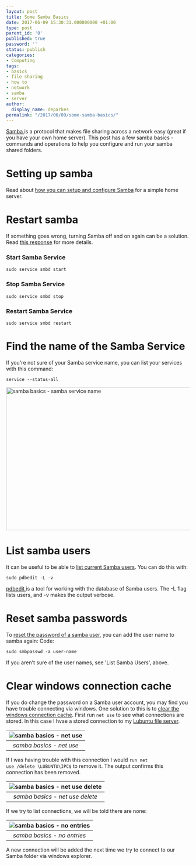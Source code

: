 ```yaml
---
layout: post
title: Some Samba Basics
date: 2017-06-09 15:30:31.000000000 +01:00
type: post
parent_id: '0'
published: true
password: ''
status: publish
categories:
- Computing
tags:
- basics
- file sharing
- how to
- network
- samba
- server
author:
  display_name: deparkes
permalink: "/2017/06/09/some-samba-basics/"
---
```

<a href="https://en.wikipedia.org/wiki/Samba_(software)">Samba </a>is a protocol that makes file sharing across a network easy (great if you have your own home server). This post has a few samba basics - commands and operations to help you configure and run your samba shared folders.
<h1>Setting up samba</h1>
Read about <a href="{{site.baseurl}}/2017/06/02/a-simple-linux-home-server/">how you can setup and configure Samba</a> for a simple home server.
<h1>Restart samba</h1>
If something goes wrong, turning Samba off and on again can be a solution.
Read <a href="https://askubuntu.com/questions/79078/how-to-restart-samba-server">this response</a> for more details.
<h3>Start Samba Service</h3>

```
sudo service smbd start
```

<h3>Stop Samba Service</h3>

```
sudo service smbd stop
```

<h3>Restart Samba Service</h3>

```
sudo service smbd restart
```

<h1>Find the name of the Samba Service</h1>
If you're not sure of your Samba service name, you can list your services with this command:

```
service --status-all
```

<img class="aligncenter size-full wp-image-3406" src="{{site.baseurl}}/assets/2017/06/samba_service.png" alt="samba basics - samba service name" width="802" height="391">
<h1>List samba users</h1>
It can be useful to be able to <a href="https://superuser.com/questions/271034/list-samba-users">list current Samba users</a>. You can do this with:

```
sudo pdbedit -L -v
```

<a href="https://www.samba.org/samba/docs/man/manpages/pdbedit.8.html">pdbedit </a>is a tool for working with the database of Samba users. The -L flag lists users, and -v makes the output verbose.
<h1>Reset samba passwords</h1>
To <a href="https://ubuntuforums.org/showthread.php?t=1687199">reset the password of a samba user</a>, you can add the user name to samba again:
Code:

```
sudo smbpasswd -a user-name
```

If you aren't sure of the user names, see 'List Samba Users', above.
<h1>Clear windows connection cache</h1>
If you do change the password on a Samba user account, you may find you have trouble connecting via windows. One solution to this is to <a href="https://www.golinuxhub.com/2013/12/multiple-connections-to-server-or.html$or.html&gt;">clear the windows connection cache</a>.
First run <code>net use</code> to see what connections are stored. In this case I hvae a stored connection to my <a href="{{site.baseurl}}/2017/06/02/a-simple-linux-home-server/">Lubuntu file server</a>.

| ![samba basics - net use]({{site.baseurl}}/assets/2017/06/net_use.png) |
|:--:|
| *samba basics - net use* |

If I was having trouble with this connection I would <code>run net use /delete \\LUBUNTU\IPC$</code> to remove it. The output confirms this connection has been removed.

| ![samba basics - net use delete]({{site.baseurl}}/assets/2017/06/net_use_delete.png) |
|:--:|
| *samba basics - net use delete* |

If we try to list connections, we will be told there are none:

| ![samba basics - no entries]({{site.baseurl}}/assets/2017/06/net_use_no_entries.png) |
|:--:|
| *samba basics - no entries* |

A new connection will be added the next time we try to connect to our Samba folder via windows explorer.
